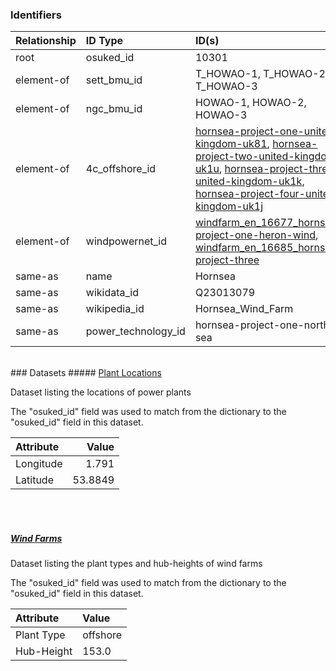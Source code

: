 ### Identifiers

| Relationship   | ID Type             | ID(s)                                                                                                                                                                                                                                                                                                                                                                                                                                                                                                                                                                                    |
|:---------------|:--------------------|:-----------------------------------------------------------------------------------------------------------------------------------------------------------------------------------------------------------------------------------------------------------------------------------------------------------------------------------------------------------------------------------------------------------------------------------------------------------------------------------------------------------------------------------------------------------------------------------------|
| root           | osuked_id           | 10301                                                                                                                                                                                                                                                                                                                                                                                                                                                                                                                                                                                    |
| element-of     | sett_bmu_id         | T_HOWAO-1, T_HOWAO-2, T_HOWAO-3                                                                                                                                                                                                                                                                                                                                                                                                                                                                                                                                                          |
| element-of     | ngc_bmu_id          | HOWAO-1, HOWAO-2, HOWAO-3                                                                                                                                                                                                                                                                                                                                                                                                                                                                                                                                                                |
| element-of     | 4c_offshore_id      | [hornsea-project-one-united-kingdom-uk81](https://www.4coffshore.com/windfarms/united-kingdom/hornsea-project-one-united-kingdom-uk81.html), [hornsea-project-two-united-kingdom-uk1u](https://www.4coffshore.com/windfarms/united-kingdom/hornsea-project-two-united-kingdom-uk1u.html), [hornsea-project-three-united-kingdom-uk1k](https://www.4coffshore.com/windfarms/united-kingdom/hornsea-project-three-united-kingdom-uk1k.html), [hornsea-project-four-united-kingdom-uk1j](https://www.4coffshore.com/windfarms/united-kingdom/hornsea-project-four-united-kingdom-uk1j.html) |
| element-of     | windpowernet_id     | [windfarm_en_16677_hornsea-project-one-heron-wind](https://www.thewindpower.net/windfarm_en_16677_hornsea-project-one-heron-wind.php), [windfarm_en_16685_hornsea-project-three](https://www.thewindpower.net/windfarm_en_16685_hornsea-project-three.php)                                                                                                                                                                                                                                                                                                                               |
| same-as        | name                | Hornsea                                                                                                                                                                                                                                                                                                                                                                                                                                                                                                                                                                                  |
| same-as        | wikidata_id         | Q23013079                                                                                                                                                                                                                                                                                                                                                                                                                                                                                                                                                                                |
| same-as        | wikipedia_id        | Hornsea_Wind_Farm                                                                                                                                                                                                                                                                                                                                                                                                                                                                                                                                                                        |
| same-as        | power_technology_id | hornsea-project-one-north-sea                                                                                                                                                                                                                                                                                                                                                                                                                                                                                                                                                            |

<br>
### Datasets
##### <a href="https://raw.githubusercontent.com/OSUKED/Dictionary-Datasets/main/datasets/plant-locations/datapackage.json">Plant Locations</a>

Dataset listing the locations of power plants

The "osuked_id" field was used to match from the dictionary to the "osuked_id" field in this dataset.

| Attribute   |   Value |
|:------------|--------:|
| Longitude   |  1.791  |
| Latitude    | 53.8849 |

<br><br>
##### <a href="https://raw.githubusercontent.com/OSUKED/Dictionary-Datasets/main/datasets/wind-farms/datapackage.json">Wind Farms</a>

Dataset listing the plant types and hub-heights of wind farms

The "osuked_id" field was used to match from the dictionary to the "osuked_id" field in this dataset.

| Attribute   | Value    |
|:------------|:---------|
| Plant Type  | offshore |
| Hub-Height  | 153.0    |
